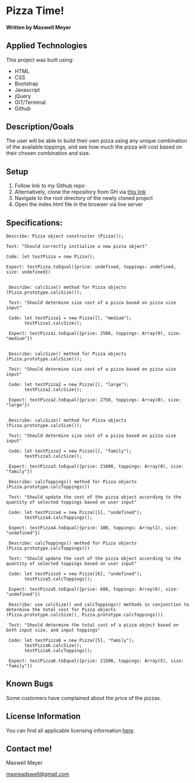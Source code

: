 # Pizza Time!

#### Written by Maxwell Meyer

## Applied Technologies

This project was built using:

- HTML
- CSS
- Bootstrap
- Javascript
- jQuery
- GIT/Terminal
- Github

## Description/Goals

The user will be able to build their own pizza using any unique combination of the available toppings, and see how much the pizza will cost based on their chosen combination and size.

## Setup

1. Follow link to my Github repo
2. Alternatively, clone the repository from GH via [this link]()
3. Navigate to the root directory of the newly cloned project
4. Open the index.html file in the browser via live server

## Specifications:

```
Describe: Pizza object constructor (Pizza());

Test: "Should correctly initialize a new pizza object"

Code: let testPizza = new Pizza();

Expect: testPizza.toEqual({price: undefined, toppings: undefined, size: undefined})

```

```

 Describe: calcSize() method for Pizza objects (Pizza.prototype.calcSize());

 Test: "Should determine size cost of a pizza based on pizza size input"

 Code: let testPizza1 = new Pizza([], "medium");
       testPizza1.calcSize();

 Expect: testPizza1.toEqual({price: 2500, toppings: Array(0), size: "medium"})

```

```

 Describe: calcSize() method for Pizza objects (Pizza.prototype.calcSize());

 Test: "Should determine size cost of a pizza based on pizza size input"

 Code: let testPizza2 = new Pizza([], "large");
       testPizza2.calcSize();

 Expect: testPizza2.toEqual({price: 2750, toppings: Array(0), size: "large"})

```

```

 Describe: calcSize() method for Pizza objects (Pizza.prototype.calcSize());

 Test: "Should determine size cost of a pizza based on pizza size input"

 Code: let testPizza3 = new Pizza([], "family");
       testPizza3.calcSize();

 Expect: testPizza3.toEqual({price: 21000, toppings: Array(0), size: "family"})

```

```
 Describe: calcToppings() method for Pizza objects (Pizza.prototype.calcToppings())

 Test: "Should update the cost of the pizza object according to the quantity of selected toppings based on user input"

 Code: let testPizza4 = new Pizza([1], "undefined");
       testPizza4.calcToppings();

 Expect: testPizza4.toEqual({price: 100, toppings: Array(1), size: "undefined"})

```

```
 Describe: calcToppings() method for Pizza objects (Pizza.prototype.calcToppings())

 Test: "Should update the cost of the pizza object according to the quantity of selected toppings based on user input"

 Code: let testPizza5 = new Pizza([6], "undefined");
       testPizza5.calcToppings();

 Expect: testPizza5.toEqual({price: 600, toppings: Array(6), size: "undefined"})

```

```
 Describe: use calcSize() and calcToppings() methods in conjunction to determine the total cost for Pizza objects (Pizza.prototype.calcSize(), Pizza.prototype.calcToppings())

 Test: "Should determine the total cost of a pizza object based on both input size, and input toppings"

 Code: let testPizza6 = new Pizza([5], "family");
       testPizza6.calcSize();
       testPizza6.calcToppings();

 Expect: testPizza6.toEqual({price: 21500, toppings: Array(5), size: "family"})

```

## Known Bugs

Some customers have complained about the price of the pizzas.

## License Information

You can find all applicable licensing information [here](https://opensource.org/licenses/MIT).

## Contact me!

Maxwell Meyer

maxreadswell@gmail.com
